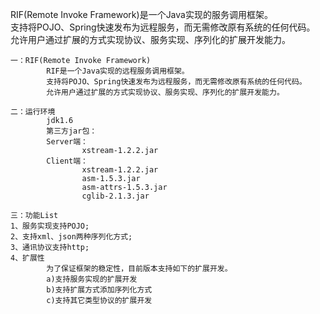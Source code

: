 RIF(Remote Invoke Framework)是一个Java实现的服务调用框架。<br />
支持将POJO、Spring快速发布为远程服务，而无需修改原有系统的任何代码。<br />
允许用户通过扩展的方式实现协议、服务实现、序列化的扩展开发能力。<br />
```
一：RIF(Remote Invoke Framework)
        RIF是一个Java实现的远程服务调用框架。
        支持将POJO、Spring快速发布为远程服务，而无需修改原有系统的任何代码。
        允许用户通过扩展的方式实现协议、服务实现、序列化的扩展开发能力。

二：运行环境
        jdk1.6
        第三方jar包：
        Server端：
                xstream-1.2.2.jar
        Client端：
                xstream-1.2.2.jar
                asm-1.5.3.jar
                asm-attrs-1.5.3.jar
                cglib-2.1.3.jar

三：功能List
1、服务实现支持POJO;
2、支持xml、json两种序列化方式;
3、通讯协议支持http;
4、扩展性
        为了保证框架的稳定性，目前版本支持如下的扩展开发。
        a)支持服务实现的扩展开发
        b)支持扩展方式添加序列化方式
        c)支持其它类型协议的扩展开发

```
